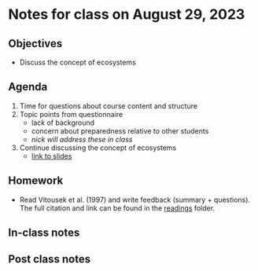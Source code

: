 # Notes for class on August 29, 2023

## Objectives
- Discuss the concept of ecosystems

## Agenda
1. Time for questions about course content and structure
2. Topic points from questionnaire
	- lack of background
	- concern about preparedness relative to other students
	- *nick will address these in class*
2. Continue discussing the concept of ecosystems
	- [link to slides](../lecture_slides/ecosystem_concept.pdf)

## Homework
- Read Vitousek et al. (1997) and write feedback (summary + questions). 
The full citation and link can be found in the 
[readings](../readings) folder.

## In-class notes

## Post class notes

